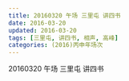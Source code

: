 ```yaml
---
title: 20160320 午场 三里屯 讲四书
date: 2016-03-20
updated: 2016-03-20
tags: [三里屯, 讲四书, 相声, 高峰] 
categories: (2016)丙申年场次 
---
```

20160320 午场 三里屯 讲四书
